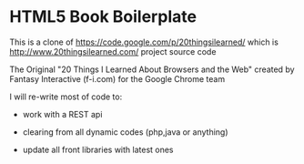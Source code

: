 # HTML5 Book Boilerplate

This is a clone of https://code.google.com/p/20thingsilearned/ which is http://www.20thingsilearned.com/ project source code

The Original "20 Things I Learned About Browsers and the Web" created by Fantasy Interactive (f-i.com) for the Google Chrome team

I will re-write most of code to:

* work with a REST api

* clearing from all dynamic codes (php,java or anything)

* update all front libraries with latest ones
